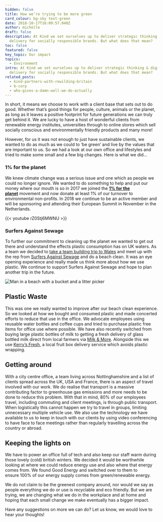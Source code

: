 ```yaml
---
hidden: false
title: How we’re trying to be more green
card_colour: bg-sky text-green
date: 2018-10-17T16:09:57.040Z
author: michelle
draft: false
description: At Kind we set ourselves up to deliver strategic thinking & digital
  delivery for socially responsible brands. But what does that mean?
toc: false
featured: false
key_topic: Our impact
topics:
  - Environment
intro: At Kind we set ourselves up to deliver strategic thinking & digital
  delivery for socially responsible brands. But what does that mean?
related_posts:
  - kind-partners-with-rewilding-britain
  - b-corp
  - who-gives-a-damn-well-we-do-actually
---
```

In short, it means we choose to work with a client base that sets out to do good. Whether that’s good things for people, culture, animals or the planet, as long as it leaves a positive footprint for future generations we can truly get behind it. We are lucky to have a host of wonderful clients from renewable energy institutes, universities through to online stores which sell socially conscious and environmentally friendly products and many more!

However, for us it was not enough to just have sustainable clients, we wanted to do as much as we could to ​‘be green’ and live by the values that are important to us. So we had a look at our own office and lifestyles and tried to make some small and a few big changes. Here is what we did… 

### 1% for the planet

We knew climate change was a serious issue and one which as people we could no longer ignore. We wanted to do something to help and put our money where our mouth is so in 2017 we joined the **[1% for the planet](http://www.onepercentfortheplanet.org/)** movement and now donate at least 1% of our turnover to environmental non-profits. In 2018 we continue to be an active member and will be sponsoring and attending their European Summit in November in the Netherlands. 

{{< youtube rZ0Stj6MWNU >}}

### Surfers Against Sewage

To further our commitment to cleaning up the planet we wanted to get out there and understand the effects plastic consumption has on UK waters. As a team we decided to [take a team building trip to Wales](https://madebykind.com/blog/kind-go-wild-in-wales) and meet up with the rep from [Surfers Against Sewage](https://www.sas.org.uk/) and do a beach clean. It was an eye opening experience and really made us think more about how we use plastic. We continue to support Surfers Against Sewage and hope to plan another trip in the future.

![Man in a beach with a bucket and a litter picker](../images/img_8048.jpg)

## Plastic Waste

This was one we really wanted to improve after our beach clean experience. So we looked at how we bought and consumed plastic and made concerted efforts to reduce that use in the office. We advocate employees using reusable water bottles and coffee cups and tried to purchase plastic free items for office use where possible. We have also recently switched from buying large plastic bottles of milk to getting a fresh delivery of glass bottled milk direct from local farmers via [Milk & More](https://www.milkandmore.co.uk/). Alongside this we use [Kerry’s Fresh](https://www.kerrysfresh.co.uk/), a local fruit box delivery service which avoids plastic wrapping.

## Getting around

With a city centre office, a team living across Nottinghamshire and a list of clients spread across the UK, USA and France, there is an aspect of travel involved with our work. We do realise that transport is a massive contributing factor to greenhouse gas emissions and more needs to be done to reduce this problem. With that in mind, 80% of our employees travel, including commuting and client meetings, is through public transport. When logistically this cannot happen we try to travel in groups, limiting unnecessary multiple vehicle use. We also use the technology we have available to us to keep in touch with our clients by using video conferencing to have face to face meetings rather than regularly travelling across the country or abroad. 

## Keeping the lights on

We have to power an office full of tech and also keep our staff warm during those lovely (cold) british winters. We decided it would be worthwhile looking at where we could reduce energy use and also where that energy comes from. We found Good Energy and switched over to them to ensure 100% of our energy supply comes from green/​renewable energy.

We do not claim to be the greenest company around, nor would we say as people everything we do or use is recyclable and eco friendly. But we are trying, we are changing what we do in the workplace and at home and hoping that each small change we make eventually has a bigger impact.

Have any suggestions on more we can do? Let us know, we would love to hear your thoughts!